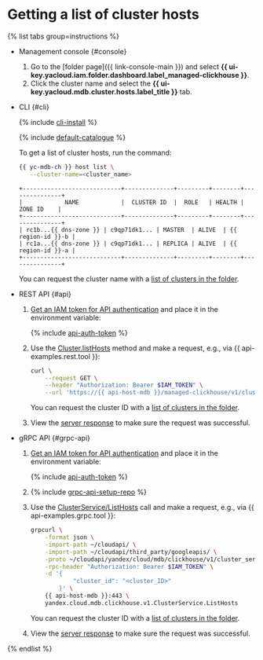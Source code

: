 # Getting a list of cluster hosts

{% list tabs group=instructions %}

- Management console {#console}

   1. Go to the [folder page]({{ link-console-main }}) and select **{{ ui-key.yacloud.iam.folder.dashboard.label_managed-clickhouse }}**.
   1. Click the cluster name and select the **{{ ui-key.yacloud.mdb.cluster.hosts.label_title }}** tab.

- CLI {#cli}

   {% include [cli-install](../../cli-install.md) %}

   {% include [default-catalogue](../../default-catalogue.md) %}

   To get a list of cluster hosts, run the command:

   ```bash
   {{ yc-mdb-ch }} host list \
      --cluster-name=<cluster_name>
   ```

   ```text
   +----------------------------+--------------+---------+--------+---------------+
   |            NAME            |  CLUSTER ID  |  ROLE   | HEALTH |    ZONE ID    |
   +----------------------------+--------------+---------+--------+---------------+
   | rc1b...{{ dns-zone }} | c9qp71dk1... | MASTER  | ALIVE  | {{ region-id }}-b |
   | rc1a...{{ dns-zone }} | c9qp71dk1... | REPLICA | ALIVE  | {{ region-id }}-a |
   +----------------------------+--------------+---------+--------+---------------+
   ```

   You can request the cluster name with a [list of clusters in the folder](../../../managed-clickhouse/operations/cluster-list.md#list-clusters).

- REST API {#api}

   1. [Get an IAM token for API authentication](../../../managed-clickhouse/api-ref/authentication.md) and place it in the environment variable:

      {% include [api-auth-token](../../mdb/api-auth-token.md) %}

   1. Use the [Cluster.listHosts](../../../managed-clickhouse/api-ref/Cluster/listHosts.md) method and make a request, e.g., via {{ api-examples.rest.tool }}:

      ```bash
      curl \
          --request GET \
          --header "Authorization: Bearer $IAM_TOKEN" \
          --url 'https://{{ api-host-mdb }}/managed-clickhouse/v1/clusters/<cluster_ID>/hosts'
      ```

      You can request the cluster ID with a [list of clusters in the folder](../../../managed-clickhouse/operations/cluster-list.md#list-clusters).

   1. View the [server response](../../../managed-clickhouse/api-ref/Cluster/listHosts.md#responses) to make sure the request was successful.

- gRPC API {#grpc-api}

   1. [Get an IAM token for API authentication](../../../managed-clickhouse/api-ref/authentication.md) and place it in the environment variable:

      {% include [api-auth-token](../../mdb/api-auth-token.md) %}

   1. {% include [grpc-api-setup-repo](../../mdb/grpc-api-setup-repo.md) %}

   1. Use the [ClusterService/ListHosts](../../../managed-clickhouse/api-ref/grpc/Cluster/listHosts.md) call and make a request, e.g., via {{ api-examples.grpc.tool }}:

      ```bash
      grpcurl \
          -format json \
          -import-path ~/cloudapi/ \
          -import-path ~/cloudapi/third_party/googleapis/ \
          -proto ~/cloudapi/yandex/cloud/mdb/clickhouse/v1/cluster_service.proto \
          -rpc-header "Authorization: Bearer $IAM_TOKEN" \
          -d '{
                  "cluster_id": "<cluster_ID>"
              }' \
          {{ api-host-mdb }}:443 \
          yandex.cloud.mdb.clickhouse.v1.ClusterService.ListHosts
      ```

      You can request the cluster ID with a [list of clusters in the folder](../../../managed-clickhouse/operations/cluster-list.md#list-clusters).

   1. View the [server response](../../../managed-clickhouse/api-ref/grpc/Cluster/listHosts.md#yandex.cloud.mdb.clickhouse.v1.ListClusterHostsResponse) to make sure the request was successful.

{% endlist %}

